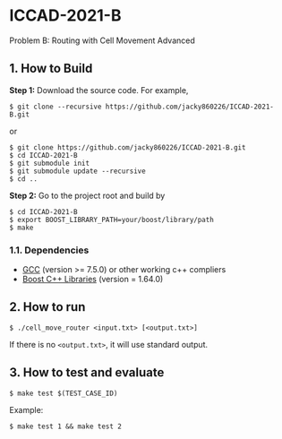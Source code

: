# ICCAD-2021-B
Problem B: Routing with Cell Movement Advanced

## 1. How to Build
**Step 1:** Download the source code. For example,
~~~
$ git clone --recursive https://github.com/jacky860226/ICCAD-2021-B.git
~~~

or

~~~
$ git clone https://github.com/jacky860226/ICCAD-2021-B.git
$ cd ICCAD-2021-B
$ git submodule init
$ git submodule update --recursive
$ cd ..
~~~

**Step 2:** Go to the project root and build by
~~~
$ cd ICCAD-2021-B
$ export BOOST_LIBRARY_PATH=your/boost/library/path
$ make
~~~

### 1.1. Dependencies

* [GCC](https://gcc.gnu.org/) (version >= 7.5.0) or other working c++ compliers
* [Boost C++ Libraries](https://beta.boost.org/) (version = 1.64.0)

## 2. How to run

~~~
$ ./cell_move_router <input.txt> [<output.txt>]
~~~

If there is no `<output.txt>`, it will use standard output.

## 3. How to test and evaluate
~~~
$ make test $(TEST_CASE_ID)
~~~
Example:
~~~
$ make test 1 && make test 2
~~~